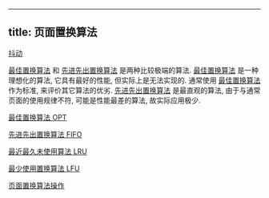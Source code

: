 
---
title: 页⾯置换算法
---

[抖动](/408/operating-system/抖动.md#:embed)

[最佳置换算法](/408/operating-system/最佳置换算法.md) 和 [先进先出置换算法](/408/operating-system/先进先出置换算法.md) 是两种⽐较极端的算法. [最佳置换算法](/408/operating-system/最佳置换算法.md) 是⼀种理想化的算法, 它具有最好的性能, 但实际上是⽆法实现的. 通常使⽤ [最佳置换算法](/408/operating-system/最佳置换算法.md) 作为标准, 来评价其它算法的优劣. [先进先出置换算法](/408/operating-system/先进先出置换算法.md) 是最直观的算法, 由于与通常页⾯的使⽤规律不符, 可能是性能最差的算法, 故实际应⽤极少. 

[最佳置换算法 OPT](/408/operating-system/最佳置换算法.md#:embed)

[先进先出置换算法 FIFO](/408/operating-system/先进先出置换算法.md#:embed)

[最近最久未使用算法 LRU](/408/operating-system/最近最久未使用.md#:embed)

[最少使用置换算法 LFU](/408/operating-system/最少使用置换算法.md#:embed)

[页⾯置换算法操作](/408/operating-system/页⾯置换算法操作.md#:embed)

